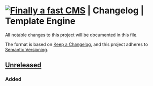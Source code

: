 [![Finally a fast CMS](https://www.finally-a-fast.com/logos/logo-cms-readme.jpg)](https://www.finally-a-fast.com/) | Changelog | Template Engine
================================================

All notable changes to this project will be documented in this file.

The format is based on [Keep a Changelog](https://keepachangelog.com/en/1.0.0/),
and this project adheres to [Semantic Versioning](https://semver.org/spec/v2.0.0.html).

## [Unreleased]
### Added

[Unreleased]: https://gitlab.com/finally-a-fast/faftephp/-/tree/master

